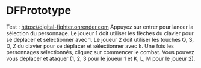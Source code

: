 # DFPrototype
Test : https://digital-fighter.onrender.com
Appuyez sur entrer pour lancer la sélection du personnage.
Le joueur 1 doit utiliser les flèches du clavier pour se déplacer et sélectionner avec 1.
Le joueur 2 doit utiliser les touches Q, S, D, Z du clavier pour se déplacer et sélectionner avec k.
Une fois les personnages sélectionnés, cliquez sur commencer le combat.
Vous pouvez vous déplacer et ataquer (1, 2, 3 pour le joueur 1 et K, L, M pour le joueur 2).
